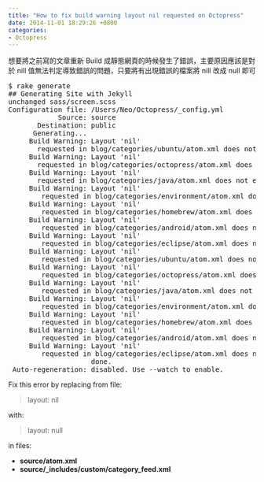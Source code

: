 ```yaml
---
title: "How to fix build warning layout nil requested on Octopress"
date: 2014-11-01 18:29:26 +0800
categories:
- Octopress
---
```


想要將之前寫的文章重新 Build 成靜態網頁的時候發生了錯誤，主要原因應該是對於 nill 值無法判定導致錯誤的問題，只要將有出現錯誤的檔案將 nill 改成 null 即可

<pre class="prettyprint text">
$ rake generate
## Generating Site with Jekyll
unchanged sass/screen.scss
Configuration file: /Users/Neo/Octopress/_config.yml
            Source: source
       Destination: public
      Generating...
     Build Warning: Layout 'nil'
       requested in blog/categories/ubuntu/atom.xml does not exist.
     Build Warning: Layout 'nil'
       requested in blog/categories/octopress/atom.xml does not exist.
     Build Warning: Layout 'nil'
       requested in blog/categories/java/atom.xml does not exist.
     Build Warning: Layout 'nil'
        requested in blog/categories/environment/atom.xml does not exist.
     Build Warning: Layout 'nil'
        requested in blog/categories/homebrew/atom.xml does not exist.
     Build Warning: Layout 'nil'
        requested in blog/categories/android/atom.xml does not exist.
     Build Warning: Layout 'nil'
        requested in blog/categories/eclipse/atom.xml does not exist.
     Build Warning: Layout 'nil'
        requested in blog/categories/ubuntu/atom.xml does not exist.
     Build Warning: Layout 'nil'
        requested in blog/categories/octopress/atom.xml does not exist.
     Build Warning: Layout 'nil'
        requested in blog/categories/java/atom.xml does not exist.
     Build Warning: Layout 'nil'
        requested in blog/categories/environment/atom.xml does not exist.
     Build Warning: Layout 'nil'
        requested in blog/categories/homebrew/atom.xml does not exist.
     Build Warning: Layout 'nil'
        requested in blog/categories/android/atom.xml does not exist.
     Build Warning: Layout 'nil'
        requested in blog/categories/eclipse/atom.xml does not exist.
                    done.
 Auto-regeneration: disabled. Use --watch to enable.
</pre>

Fix this error by replacing from file:
> layout: nil

with:
> layout: null

in files:

+ **source/atom.xml**
+ **source/_includes/custom/category_feed.xml**
